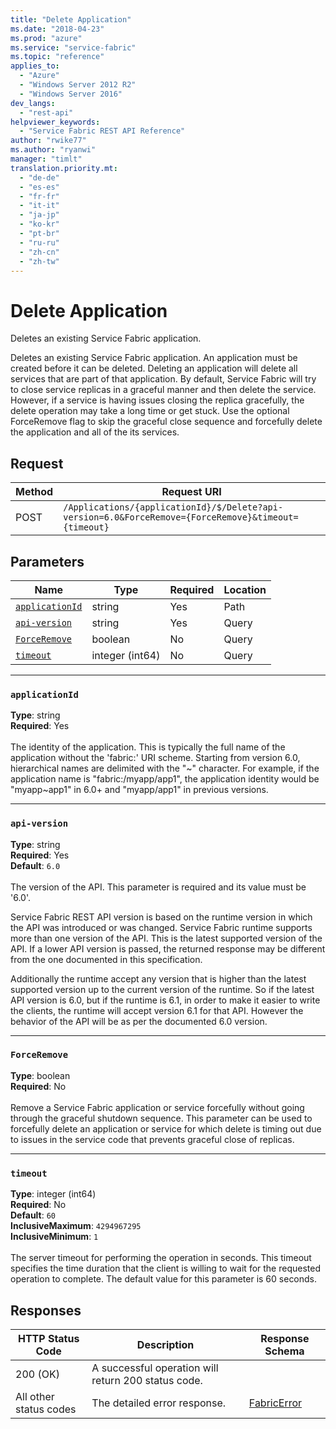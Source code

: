 ```yaml
---
title: "Delete Application"
ms.date: "2018-04-23"
ms.prod: "azure"
ms.service: "service-fabric"
ms.topic: "reference"
applies_to: 
  - "Azure"
  - "Windows Server 2012 R2"
  - "Windows Server 2016"
dev_langs: 
  - "rest-api"
helpviewer_keywords: 
  - "Service Fabric REST API Reference"
author: "rwike77"
ms.author: "ryanwi"
manager: "timlt"
translation.priority.mt: 
  - "de-de"
  - "es-es"
  - "fr-fr"
  - "it-it"
  - "ja-jp"
  - "ko-kr"
  - "pt-br"
  - "ru-ru"
  - "zh-cn"
  - "zh-tw"
---
```

# Delete Application
Deletes an existing Service Fabric application.

Deletes an existing Service Fabric application. An application must be created before it can be deleted. Deleting an application will delete all services that are part of that application. By default, Service Fabric will try to close service replicas in a graceful manner and then delete the service. However, if a service is having issues closing the replica gracefully, the delete operation may take a long time or get stuck. Use the optional ForceRemove flag to skip the graceful close sequence and forcefully delete the application and all of the its services.

## Request
| Method | Request URI |
| ------ | ----------- |
| POST | `/Applications/{applicationId}/$/Delete?api-version=6.0&ForceRemove={ForceRemove}&timeout={timeout}` |


## Parameters
| Name | Type | Required | Location |
| --- | --- | --- | --- |
| [`applicationId`](#applicationid) | string | Yes | Path |
| [`api-version`](#api-version) | string | Yes | Query |
| [`ForceRemove`](#forceremove) | boolean | No | Query |
| [`timeout`](#timeout) | integer (int64) | No | Query |

____
### `applicationId`
__Type__: string <br/>
__Required__: Yes<br/>
<br/>
The identity of the application. This is typically the full name of the application without the 'fabric:' URI scheme.
Starting from version 6.0, hierarchical names are delimited with the "~" character.
For example, if the application name is "fabric:/myapp/app1", the application identity would be "myapp~app1" in 6.0+ and "myapp/app1" in previous versions.


____
### `api-version`
__Type__: string <br/>
__Required__: Yes<br/>
__Default__: `6.0` <br/>
<br/>
The version of the API. This parameter is required and its value must be '6.0'.

Service Fabric REST API version is based on the runtime version in which the API was introduced or was changed. Service Fabric runtime supports more than one version of the API. This is the latest supported version of the API. If a lower API version is passed, the returned response may be different from the one documented in this specification.

Additionally the runtime accept any version that is higher than the latest supported version up to the current version of the runtime. So if the latest API version is 6.0, but if the runtime is 6.1, in order to make it easier to write the clients, the runtime will accept version 6.1 for that API. However the behavior of the API will be as per the documented 6.0 version.


____
### `ForceRemove`
__Type__: boolean <br/>
__Required__: No<br/>
<br/>
Remove a Service Fabric application or service forcefully without going through the graceful shutdown sequence. This parameter can be used to forcefully delete an application or service for which delete is timing out due to issues in the service code that prevents graceful close of replicas.

____
### `timeout`
__Type__: integer (int64) <br/>
__Required__: No<br/>
__Default__: `60` <br/>
__InclusiveMaximum__: `4294967295` <br/>
__InclusiveMinimum__: `1` <br/>
<br/>
The server timeout for performing the operation in seconds. This timeout specifies the time duration that the client is willing to wait for the requested operation to complete. The default value for this parameter is 60 seconds.

## Responses

| HTTP Status Code | Description | Response Schema |
| --- | --- | --- |
| 200 (OK) | A successful operation will return 200 status code.<br/> |  |
| All other status codes | The detailed error response.<br/> | [FabricError](sfclient-v62-model-fabricerror.md) |
